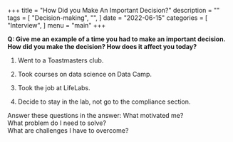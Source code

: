 +++
title = "How Did you Make An Important Decision?"
description = ""
tags = [
    "Decision-making",
    "",
]
date = "2022-06-15"
categories = [
    "Interview",
]
menu = "main"
+++

**Q: Give me an example of a time you had to make an important decision. How did you make the decision? How does it affect you today?**

1) Went to a Toastmasters club. 

2) Took courses on data science on Data Camp.

3) Took the job at LifeLabs.

4) Decide to stay in the lab, not go to the compliance section.  

Answer these questions in the answer: 
What motivated me?   
What problem do I need to solve?  
What are challenges I have to overcome?  

